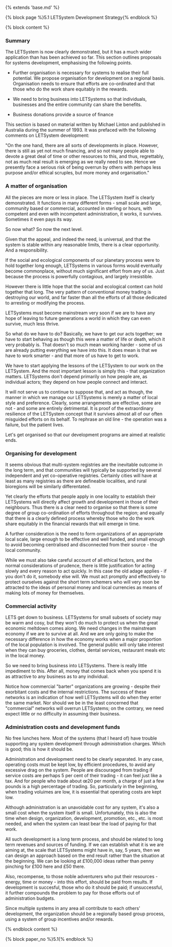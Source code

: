 {% extends 'base.md' %}

{% block page %}5.1 LETSystem Development Strategy{% endblock %}

{% block content %}

### Summary

The LETSystem is now clearly demonstrated, but it has a
much wider application than has been achieved so far. This
section outlines proposals for systems development,
emphasising the following points.

* Further organisation is necessary for systems to realise
their full potential. We propose organisation for
development on a regional basis. Organisation needs to
ensure that efforts are co-ordinated and that those who
do the work share equitably in the rewards.

* We need to bring business into LETSystems so that
individuals, businesses and the entire community can
share the benefits.

* Business donations provide a source of finance

This section is based on material written by Michael Linton
and published in Australia during the summer of 1993. It
was prefaced with the following comments on LETSystem
development:

"On the one hand, there are all sorts of developments in
place. However, there is still as yet not much financing, and
so not many people able to devote a great deal of time or
other resources to this, and thus, regrettably, not as much
real result is emerging as we really need to see. Hence we
presently face a serious risk of being overrun by others with
perhaps less purpose and/or ethical scruples, but more
money and organisation."

### A matter of organisation

All the pieces are more or less in place. The LETSystem
itself is clearly demonstrated. It functions in many different
forms - small scale and large, community based or
commercial, accounted in sterling or hours, with competent
and even with incompetent administration, it works, it
survives. Sometimes it even pays its way.

So now what? So now the next level.

Given that the appeal, and indeed the need, is universal, and
that the system is stable within any reasonable limits, there is
a clear opportunity.  And a responsibility.

If the social and ecological components of our planetary
process were to hold together long enough, LETSystems in
various forms would eventually become commonplace,
without much significant effort from any of us. Just because
the process is powerfully contagious, and largely irresistible.

However there is little hope that the social and ecological
context can hold together that long.  The very pattern of
conventional money trading is destroying our world, and far
faster than all the efforts of all those dedicated to arresting or
modifying the process.

LETSystems must become mainstream very soon if we are to
have any hope of leaving to future generations a world in
which they can even survive, much less thrive.

So what do we have to do?  Basically, we have to get our
acts together; we have to start behaving as though this were a
matter of life or death, which it very probably is.  That
doesn't so much mean working harder - some of us are
already putting everything we have into this.  It does mean is
that we have to work smarter - and that more of us have to
get to work.

We have to start applying the lessons of the LETSystem to
our work on the LETSystem. And the most important lesson
is simply this - that organization matters.  LETSystems don't
depend primarily on how people are, as individual actors;
they depend on how people connect and interact.

It will not serve us to continue to suppose that, and act as
though, the manner in which we manage our LETSystems is
merely a matter of local style and preference. Clearly, some
arrangements are effective, some are not - and some are
entirely detrimental.  It is proof of the extraordinary resilience
of the LETSystem concept that it survives almost all of our
often misguided efforts on its behalf. To rephrase an old line -
the operation was a failure, but the patient lives.

Let's get organised so that our development programs are
aimed at realistic ends.

### Organising for development

It seems obvious that multi-system registries are the
inevitable outcome in the long term, and that communities
will typically be supported by several independent and yet
co-operative registries. Certainly cities will have at least as
many registries as there are defineable localities, and rural
bioregions will be similarly differentated.

Yet clearly the efforts that people apply in one locality to
establish their LETSystems will directly affect growth and
development in those of their neighbours. Thus there is a
clear need to organise so that there is some degree of group
co-ordination of efforts throughout the region; and equally
that there is a clearly defined process whereby those who do
the work share equitably in the financial rewards that will
emerge in time.

A further consideration is the need to form organizations of
an appropriate local scale, large enough to be effective and
well funded, and small enough to avoid becoming centralised
and disconnected from their source - the local community.

While we must also take careful account of all ethical factors,
and the normal considerations of prudence, there is little
justification for acting slowly and every reason to act quickly.
In this case the old adage applies - if you don't do it,
somebody else will. We must act promptly and effectively to
protect ourselves against the short term schemers who will
very soon be attracted to the ideas of personal money and
local currencies as means of making lots of money for
themselves.

### Commercial activity

LETS get down to business. LETSystems for small subsets of
society may be warm and cosy, but they won't do much to
protect us when the great economic meltdown comes along.
We need changes in the mainstream economy if we are to
survive at all. And we are only going to make the necessary
difference in how the economy works when a major
proportion of the local population is involved. The general
public will only take interest when they can buy groceries,
clothes, dental services, restaurant meals etc in the local
money.

So we need to bring business into LETSystems. There is
really little impediment to this. After all, money that comes
back when you spend it is as attractive to any business as to
any individual.

Notice how commercial "barter" organizations are growing -
despite their exorbitant costs and the internal restrictions. The
success of these networks is an indication of how well
LETSystems will do when they enter the same market. Nor
should we be in the least concerned that "commercial"
networks will overrun LETSystems; on the contrary, we need
expect little or no difficulty in assuming their business.

### Administration costs and development funds

No free lunches here. Most of the systems (that I heard of)
have trouble supporting any system development through
administration charges. Which is good; this is how it should
be.

Administration and development need to be clearly separated.
In any case, operating costs must be kept low, by efficient
procedures, to avoid any excessive drag on the system.
People are discouraged from trading if service costs are
perhaps 5 per cent of their trading - it can feel just like a tax.
And for people who trade about œ20 per month, a charge of
just a few pounds is a high percentage of trading. So,
particularly in the beginning, when trading voluimes are low,
it is essential that operating costs are kept low.

Although administration is an unavoidable cost for any
system, it's also a small cost when the system itself is small.
Unfortunately, this is also the time when design, organization,
development, promotion, etc., etc. is most needed, and when
the system can least bear the load of paying for that work.

All such development is a long term process, and should be
related to long term revenues and sources of funding. If we
can establish what it is we are aiming at, the scale that
LETSystems might have in, say, 5 years, then we can design
an approach based on the end result rather than the situation
at the beginning.   We can be looking at £100,000 ideas
rather than penny pinching for £100 here and £50 there.

Also, recompense, to those noble adventurers who put their
resources - energy, time or money - into this effort, should be
paid from results. If development is succesful, those who do
it should be paid; if unsuccessful, it further compounds the
problem to pay for those efforts out of administration
budgets.

Since multiple systems in any area all contribute to each
others' development, the organization should be a regionally
based group process, using a system of group incentives
and/or rewards.

{% endblock content %}

{% block paper_no %}5.1{% endblock %}
